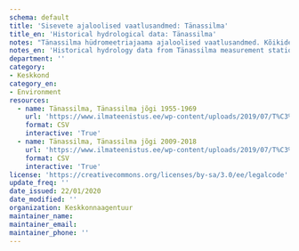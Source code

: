 ```yaml
---
schema: default
title: 'Sisevete ajaloolised vaatlusandmed: Tänassilma'
title_en: 'Historical hydrological data: Tänassilma'
notes: "Tänassilma hüdromeetriajaama ajaloolised vaatlusandmed. Kõikide jaamade andmed on Riigi Ilmateenistuse <a href=\"http://www.ilmateenistus.ee/siseveed/ajaloolised-vaatlusandmed/\">kodulehelt</a> tasuta kõigile kättesaadavad. Arvutatud on pikaajalised keskmised ja ajaloolised maksimaalsed/minimaalsed vooluhulgad."
notes_en: 'Historical hydrology data from Tänassilma measurement station.'
department: ''
category:
- Keskkond
category_en:
- Environment
resources:
  - name: Tänassilma, Tänassilma jõgi 1955-1969
    url: 'https://www.ilmateenistus.ee/wp-content/uploads/2019/07/T%C3%A4nassilma-1955-1969-2009-2018.csv'
    format: CSV
    interactive: 'True'
  - name: Tänassilma, Tänassilma jõgi 2009-2018
    url: 'https://www.ilmateenistus.ee/wp-content/uploads/2019/07/T%C3%A4nassilma-1955-1969-2009-2018.csv'
    format: CSV
    interactive: 'True'
license: 'https://creativecommons.org/licenses/by-sa/3.0/ee/legalcode'
update_freq: ''
date_issued: 22/01/2020
date_modified: ''
organization: Keskkonnaagentuur
maintainer_name: 
maintainer_email:
maintainer_phone: ''
---
```

